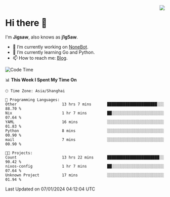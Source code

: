 <a href="#">
  <img align="right" src="https://github-readme-stats.vercel.app/api?username=j1g5awi&count_private=true&show_icons=true&title_color=80070B&text_color=B3B3B3&bg_color=212121&icon_color=80070B" />
</a>

# Hi there 👋

I'm **Jigsaw**, also knows as **j1g5aw**.

- 🔭 I’m currently working on [NoneBot](https://github.com/nonebot).
- 🌱 I’m currently learning Go and Python.
- 📫 How to reach me: [Blog](https://blog.maddestroyer.xyz/).

<!--START_SECTION:waka-->
![Code Time](http://img.shields.io/badge/Code%20Time-1%2C349%20hrs%2030%20mins-blue)

📊 **This Week I Spent My Time On** 

```text
🕑︎ Time Zone: Asia/Shanghai

💬 Programming Languages: 
Other                    13 hrs 7 mins       ██████████████████████░░░   88.70 % 
Nix                      1 hr 7 mins         ██░░░░░░░░░░░░░░░░░░░░░░░   07.64 % 
YAML                     16 mins             ░░░░░░░░░░░░░░░░░░░░░░░░░   01.83 % 
Python                   8 mins              ░░░░░░░░░░░░░░░░░░░░░░░░░   00.90 % 
mail                     7 mins              ░░░░░░░░░░░░░░░░░░░░░░░░░   00.90 % 

🐱‍💻 Projects: 
Count                    13 hrs 22 mins      ███████████████████████░░   90.42 % 
nixos-config             1 hr 7 mins         ██░░░░░░░░░░░░░░░░░░░░░░░   07.64 % 
Unknown Project          17 mins             ░░░░░░░░░░░░░░░░░░░░░░░░░   01.94 % 
```


 Last Updated on 07/01/2024 04:12:04 UTC
<!--END_SECTION:waka-->
